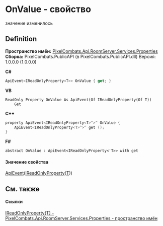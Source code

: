 # OnValue - свойство


значение изменилось



## Definition
**Пространство имён:** <a href="7a6d0ac1-2a42-0f0a-dc90-e72ae4f99370">PixelCombats.Api.RoomServer.Services.Properties</a>  
**Сборка:** PixelCombats.PublicAPI (в PixelCombats.PublicAPI.dll) Версия: 1.0.0.0 (1.0.0.0)

**C#**
``` C#
ApiEvent<IReadOnlyProperty<T>> OnValue { get; }
```
**VB**
``` VB
ReadOnly Property OnValue As ApiEvent(Of IReadOnlyProperty(Of T))
	Get
```
**C++**
``` C++
property ApiEvent<IReadOnlyProperty<T>^>^ OnValue {
	ApiEvent<IReadOnlyProperty<T>^>^ get ();
}
```
**F#**
``` F#
abstract OnValue : ApiEvent<IReadOnlyProperty<'T>> with get
```



#### Значение свойства
<a href="09cd41c4-e05d-d749-d641-73ffdf39afc5">ApiEvent</a>(<a href="7ba672a4-116d-bb7b-71fc-76f9b14b031c">IReadOnlyProperty</a>(<a href="7ba672a4-116d-bb7b-71fc-76f9b14b031c">T</a>))

## См. также


#### Ссылки
<a href="7ba672a4-116d-bb7b-71fc-76f9b14b031c">IReadOnlyProperty(T) - </a>  
<a href="7a6d0ac1-2a42-0f0a-dc90-e72ae4f99370">PixelCombats.Api.RoomServer.Services.Properties - пространство имён</a>  
